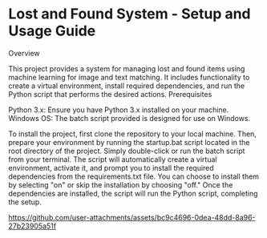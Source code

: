 # Lost and Found System - Setup and Usage Guide
Overview

This project provides a system for managing lost and found items using machine learning for image and text matching. It includes functionality to create a virtual environment, install required dependencies, and run the Python script that performs the desired actions.
Prerequisites

Python 3.x: Ensure you have Python 3.x installed on your machine.
Windows OS: The batch script provided is designed for use on Windows.

To install the project, first clone the repository to your local machine. Then, prepare your environment by running the startup.bat script located in the root directory of the project. Simply double-click or run the batch script from your terminal. The script will automatically create a virtual environment, activate it, and prompt you to install the required dependencies from the requirements.txt file. You can choose to install them by selecting "on" or skip the installation by choosing "off." Once the dependencies are installed, the script will run the Python script, completing the setup.


https://github.com/user-attachments/assets/bc9c4696-0dea-48dd-8a96-27b23905a51f

